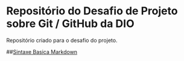 #  Repositório do Desafio de Projeto sobre Git / GitHub da DIO
Repositório criado para o desafio do projeto.

##[Sintaxe Basica Markdown](https://www.markdownguide.org/basic-syntax/)
